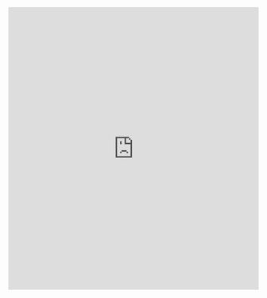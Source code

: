 <p><iframe allowfullscreen width="100%" height="569" class="google-slides-iframe" frameborder="0" scrolling="no" src="https://docs.google.com/presentation/d/e/2PACX-1vSKDQ-pCLP0kmxDC7kStAqz9y32sICNoY_gk0oCnlB9kPaPXd0LFgBP6pqWaUoXPflVQId8Qp7851GK/embed?start=false&amp;loop=false&amp;delayms=3000"></iframe></p>